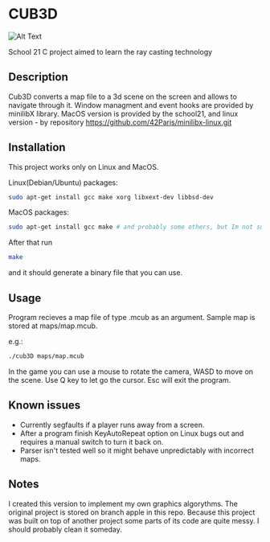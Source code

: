 # CUB3D

![Alt Text](https://im.ezgif.com/tmp/ezgif-1-8652ceb0cb.webp)

School 21 C project aimed to learn the ray casting technology

## Description

Cub3D converts a map file to a 3d scene on the screen and allows to navigate through it. Window managment and event hooks are provided by minilibX library. MacOS version is provided by the school21, and linux version - by repository https://github.com/42Paris/minilibx-linux.git

## Installation

This project works only on Linux and MacOS.

Linux(Debian/Ubuntu) packages:
```bash
sudo apt-get install gcc make xorg libxext-dev libbsd-dev
```
MacOS packages:
```bash
sudo apt-get install gcc make # and probably some others, but Im not sure wich ones
```

After that run
```bash
make
```
and it should generate a binary file that you can use.

## Usage

Program recieves a map file of type .mcub as an argument. Sample map is stored at maps/map.mcub.

e.g.:
```bash
./cub3D maps/map.mcub
```

In the game you can use a mouse to rotate the camera, WASD to move on the scene.
Use Q key to let go the cursor.
Esc will exit the program.

## Known issues

- Currently segfaults if a player runs away from a screen.
- After a program finish KeyAutoRepeat option on Linux bugs out and requires a manual switch to turn it back on.
- Parser isn't tested well so it might behave unpredictably with incorrect maps.

## Notes

I created this version to implement my own graphics algorythms. The original project is stored on branch apple in this repo.
Because this project was built on top of another project some parts of its code are quite messy. I should probably clean it someday.